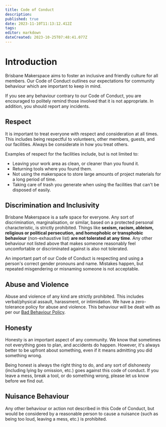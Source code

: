 ```yaml
---
title: Code of Conduct
description: 
published: true
date: 2023-11-10T11:13:12.412Z
tags: 
editor: markdown
dateCreated: 2023-10-25T07:48:41.077Z
---
```


# Introduction
Brisbane Makerspace aims to foster an inclusive and friendly culture for all members. Our Code of Conduct outlines our expectations for community behaviour which are important to keep in mind.

If you see any behaviour contrary to our Code of Conduct, you are encouraged to politely remind those involved that it is not appropriate. In addition, you should report any incidents.

## Respect
It is important to treat everyone with respect and consideration at all times. This includes being respectful to volunteers, other members, guests, and our facilities. Always be considerate in how you treat others.

Examples of respect for the facilities include, but is not limited to:
 - Leaving your work area as clean, or cleaner than you found it. 
 - Returning tools where you found them.
 - Not using the makerspace to store large amounts of project materials for a long period of time.
 - Taking care of trash you generate when using the facilities that can't be disposed of easily.

## Discrimination and Inclusivity
Brisbane Makerspace is a safe space for everyone. Any sort of discrimination, marginalisation, or similar, based on a protected personal characteristic, is strictly prohibited. Things like **sexism, racism, ableism, religious or political persecution, and homophobic or transphobic behaviour** (non-exhaustive list) **are not tolerated at any time**. Any other behaviour not listed above that makes someone reasonably feel uncomfortable or discriminated against is also not tolerated.

An important part of our Code of Conduct is respecting and using a person's correct gender pronouns and name. Mistakes happen, but repeated misgendering or misnaming someone is not acceptable. 

## Abuse and Violence
Abuse and violence of any kind are strictly prohibited. This includes verbal/physical assault, harassment, or intimidation. We have a zero-tolerance policy for abuse and violence. This behaviour will be dealt with as per our [Bad Behaviour Policy](/policies/bad-behaviour).

## Honesty
Honesty is an important aspect of any community. We know that sometimes not everything goes to plan, and accidents do happen. However, it's always better to be upfront about something, even if it means admitting you did something wrong.

Being honest is always the right thing to do, and any sort of dishonesty (including lying by omission, etc.) goes against this code of conduct. If you leave a mess, break a tool, or do something wrong, please let us know before we find out.

## Nuisance Behaviour
Any other behaviour or action not described in this Code of Conduct, but would be considered by a reasonable person to cause a nuisance (such as being too loud, leaving a mess, etc.) is prohibited.